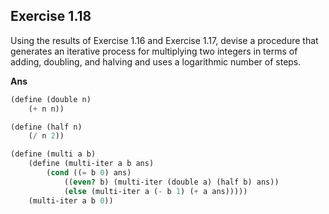 ## Exercise 1.18

Using the results of Exercise 1.16 and Exercise 1.17, devise a procedure that generates an iterative process for multiplying two integers in terms of adding, doubling, and halving and uses a logarithmic number of steps.

**Ans**

```scheme
(define (double n)
    (+ n n))

(define (half n)
    (/ n 2))

(define (multi a b)
    (define (multi-iter a b ans)
        (cond ((= b 0) ans)
            ((even? b) (multi-iter (double a) (half b) ans))
            (else (multi-iter a (- b 1) (+ a ans)))))
    (multi-iter a b 0))
```
